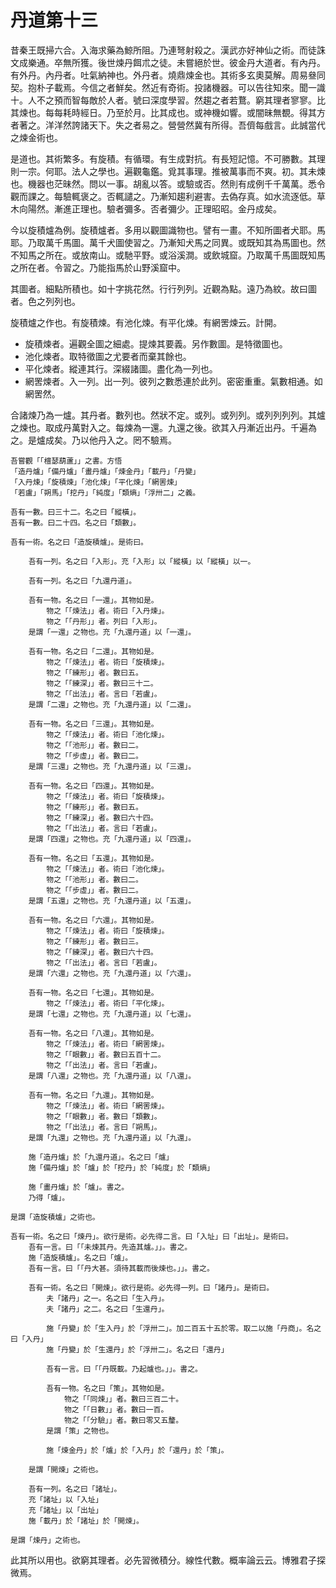 # 丹道第十三

昔秦王既掃六合。入海求藥為鯨所阻。乃連弩射殺之。漢武亦好神仙之術。而徒誅文成樂通。卒無所獲。後世煉丹餌朮之徒。未嘗絕於世。彼金丹大道者。有內丹。有外丹。內丹者。吐氣納神也。外丹者。燒鼎煉金也。其術多玄奧莫解。周易叄同契。抱朴子載焉。今信之者鮮矣。然近有奇術。投諸機器。可以告往知來。聞一識十。人不之預而智每敵於人者。號曰深度學習。然趨之者若鶩。窮其理者寥寥。比其煉也。每每耗時經日。乃至於月。比其成也。或神機如響。或闇昧無覩。得其方者著之。洋洋然誇諸天下。失之者易之。營營然冀有所得。吾儕每戲言。此誠當代之煉金術也。

是道也。其術繁多。有旋積。有循環。有生成對抗。有長短記憶。不可勝數。其理則一宗。何耶。法人之學也。遍觀龜鑑。覓其事理。推被萬事而不爽。初。其未煉也。機器也茫昧然。問以一事。胡亂以答。或驗或否。然則有成例千千萬萬。悉令觀而課之。每驗輒褒之。否輒譴之。乃漸知趨利避害。去偽存真。如水流逐低。草木向陽然。漸進正理也。驗者彌多。否者彌少。正理昭昭。金丹成矣。

今以旋積爐為例。旋積爐者。多用以觀圖識物也。譬有一畫。不知所圖者犬耶。馬耶。乃取萬千馬圖。萬千犬圖使習之。乃漸知犬馬之同異。或既知其為馬圖也。然不知馬之所在。或放南山。或馳平野。或浴溪澗。或飲城窟。乃取萬千馬圖既知馬之所在者。令習之。乃能指馬於山野溪窟中。

其圖者。細點所積也。如十字挑花然。行行列列。近觀為點。遠乃為紋。故曰圖者。色之列列也。

旋積爐之作也。有旋積煉。有池化煉。有平化煉。有網罟煉云。計開。

- 旋積煉者。遍觀全圖之細處。提煉其要義。另作數圖。是特徵圖也。
- 池化煉者。取特徵圖之尤要者而棄其餘也。
- 平化煉者。縱連其行。深綴諸圖。盡化為一列也。
- 網罟煉者。入一列。出一列。彼列之數悉連於此列。密密重重。氣數相通。如網罟然。

合諸煉乃為一爐。其丹者。數列也。然狀不定。或列。或列列。或列列列列。其爐之煉也。取成丹萬對入之。每煉為一還。九還之後。欲其入丹漸近出丹。千遍為之。是爐成矣。乃以他丹入之。罔不驗焉。

```
吾嘗觀「「檀瑟葫蘆」」之書。方悟
「造丹爐」「備丹爐」「畫丹爐」「煉金丹」「載丹」「丹變」
「入丹煉」「旋積煉」「池化煉」「平化煉」「網罟煉」
「若盧」「朔馬」「挖丹」「純度」「類熵」「浮卅二」之義。

吾有一數。曰三十二。名之曰「縱橫」。
吾有一數。曰二十四。名之曰「類數」。

吾有一術。名之曰「造旋積爐」。是術曰。
	
	吾有一列。名之曰「入形」。充「入形」以「縱橫」以「縱橫」以一。
	
	吾有一列。名之曰「九還丹道」。
	
	吾有一物。名之曰「一還」。其物如是。
		物之「「煉法」」者。術曰「入丹煉」。
		物之「「丹形」」者。列曰「入形」。
	是謂「一還」之物也。充「九還丹道」以「一還」。
		
	吾有一物。名之曰「二還」。其物如是。
		物之「「煉法」」者。術曰「旋積煉」。
		物之「「練形」」者。數曰五。
		物之「「練深」」者。數曰三十二。
		物之「「出法」」者。言曰「若盧」。
	是謂「二還」之物也。充「九還丹道」以「二還」。
		
	吾有一物。名之曰「三還」。其物如是。
		物之「「煉法」」者。術曰「池化煉」。
		物之「「池形」」者。數曰二。
		物之「「步虛」」者。數曰二。
	是謂「三還」之物也。充「九還丹道」以「三還」。	
	
	吾有一物。名之曰「四還」。其物如是。
		物之「「煉法」」者。術曰「旋積煉」。
		物之「「練形」」者。數曰五。
		物之「「練深」」者。數曰六十四。
		物之「「出法」」者。言曰「若盧」。
	是謂「四還」之物也。充「九還丹道」以「四還」。	
		
	吾有一物。名之曰「五還」。其物如是。
		物之「「煉法」」者。術曰「池化煉」。
		物之「「池形」」者。數曰二。
		物之「「步虛」」者。數曰二。
	是謂「五還」之物也。充「九還丹道」以「五還」。			
		
	吾有一物。名之曰「六還」。其物如是。
		物之「「煉法」」者。術曰「旋積煉」。
		物之「「練形」」者。數曰三。
		物之「「練深」」者。數曰六十四。
		物之「「出法」」者。言曰「若盧」。
	是謂「六還」之物也。充「九還丹道」以「六還」。		
		
	吾有一物。名之曰「七還」。其物如是。
		物之「「煉法」」者。術曰「平化煉」。
	是謂「七還」之物也。充「九還丹道」以「七還」。	
		
	吾有一物。名之曰「八還」。其物如是。
		物之「「煉法」」者。術曰「網罟煉」。
		物之「「眼數」」者。數曰五百十二。
		物之「「出法」」者。言曰「若盧」。
	是謂「八還」之物也。充「九還丹道」以「八還」。			
		
	吾有一物。名之曰「九還」。其物如是。
		物之「「煉法」」者。術曰「網罟煉」。
		物之「「眼數」」者。數曰「類數」。
		物之「「出法」」者。言曰「朔馬」。
	是謂「九還」之物也。充「九還丹道」以「九還」。			
		
	施「造丹爐」於「九還丹道」。名之曰「爐」
	施「備丹爐」於「爐」於「挖丹」於「純度」於「類熵」
	
	施「畫丹爐」於「爐」。書之。
	乃得「爐」。
	
是謂「造旋積爐」之術也。

吾有一術。名之曰「煉丹」。欲行是術。必先得二言。曰「入址」曰「出址」。是術曰。
	吾有一言。曰「「未煉其丹。先造其爐。」」。書之。
	施「造旋積爐」。名之曰「爐」。
	吾有一言。曰「「丹大甚。須待其載而後煉也。」」。書之。
	
	吾有一術。名之曰「開煉」。欲行是術。必先得一列。曰「諸丹」。是術曰。
		夫「諸丹」之一。名之曰「生入丹」。
		夫「諸丹」之二。名之曰「生還丹」。
		
		施「丹變」於「生入丹」於「浮卅二」。加二百五十五於零。取二以施「丹商」。名之曰「入丹」
		施「丹變」於「生還丹」於「浮卅二」。名之曰「還丹」
		
		吾有一言。曰「「丹既載。乃起爐也。」」。書之。
		
		吾有一物。名之曰「策」。其物如是。
			物之「「同煉」」者。數曰三百二十。
			物之「「日數」」者。數曰一百。
			物之「「分驗」」者。數曰零又五釐。
		是謂「策」之物也。
		
		施「煉金丹」於「爐」於「入丹」於「還丹」於「策」。
		
	是謂「開煉」之術也。
	
	吾有一列。名之曰「諸址」。
	充「諸址」以「入址」
	充「諸址」以「出址」
	施「載丹」於「諸址」於「開煉」。
	
是謂「煉丹」之術也。

```

此其所以用也。欲窮其理者。必先習微積分。線性代數。概率論云云。博雅君子探微焉。